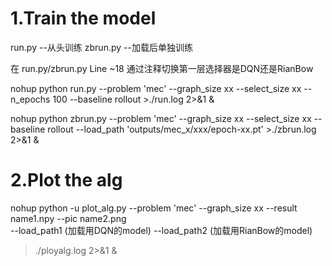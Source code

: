 # 1.Train the model
run.py --从头训练
zbrun.py --加载后单独训练 

在 run.py/zbrun.py Line ~18 通过注释切换第一层选择器是DQN还是RianBow

nohup python run.py --problem 'mec' --graph_size xx --select_size xx --n_epochs 100 --baseline rollout >./run.log 2>&1 &

nohup python zbrun.py --problem 'mec' --graph_size xx --select_size xx --baseline rollout --load_path 'outputs/mec_x/xxx/epoch-xx.pt' >./zbrun.log 2>&1 &

# 2.Plot the alg

nohup python -u plot_alg.py --problem 'mec' --graph_size xx --result name1.npy --pic name2.png  
--load_path1 (加载用DQN的model)
--load_path2 (加载用RianBow的model)
>./ployalg.log     2>&1 &